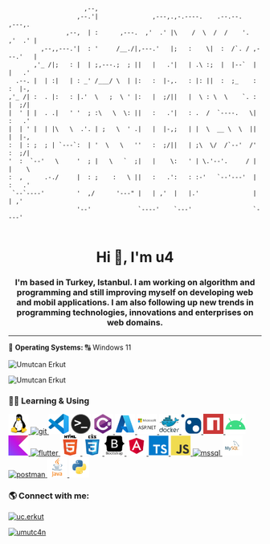 ```
                                                                            
                     ,--,                                                     
                   ,--.'|               ,---,.,-.----.    .--.--.       ,---,.
                ,--,  | :      ,---.  ,'  .' |\    /  \  /  /    '.   ,'  .' |
         ,--,,---.'|  : '     /__./|,---.'   |;   :    \|  :  /`. / ,---.'   |
       ,'_ /|;   : |  | ;,---.;  ; ||   |   .'|   | .\ :;  |  |--`  |   |   .'
  .--. |  | :|   | : _' /___/ \  | |:   :  |-,.   : |: ||  :  ;_    :   :  |-,
,'_ /| :  . |:   : |.'  \   ;  \ ' |:   |  ;/||   |  \ : \  \    `. :   |  ;/|
|  ' | |  . .|   ' '  ; :\   \  \: ||   :   .'|   : .  /  `----.   \|   :   .'
|  | ' |  | |\   \  .'. | ;   \  ' .|   |  |-,;   | |  \  __ \  \  ||   |  |-,
:  | : ;  ; | `---`:  | '  \   \   ''   :  ;/||   | ;\  \/  /`--'  /'   :  ;/|
'  :  `--'   \     '  ; |   \   `  ;|   |    \:   ' | \.'--'.     / |   |    \
:  ,      .-./     |  : ;    :   \ ||   :   .':   : :-'   `--'---'  |   :   .'
 `--`----'         '  ,/      '---" |   | ,'  |   |.'               |   | ,'  
                   '--'             `----'    `---'                 `----'    
                                
```

<h1 align="center">Hi 👋, I'm u4</h1>
<h3 align="center"> I'm based in Turkey, Istanbul. I am working on algorithm and programming and still improving myself on developing web and mobil applications. I am also following up new trends in programming technologies, innovations and enterprises on web domains.</h3>


<hr>

<p align="left">
💠 <b>Operating Systems:</b>  🔠 Windows 11
</p>



<p>
<img align="center" src="https://github-readme-stats.vercel.app/api?username=umutc4n&show_icons=true&locale=en&theme=dark" alt="Umutcan Erkut" />
</p>

<p align="left"> 
<img src="https://shields-io-visitor-counter.herokuapp.com/badge?page=octocat.umutc4n&label=visits&labelColor=000000&logo=GitHub&logoColor=FFFFFF&color=1D70B8&style=for-the-badge
" alt="Umutcan Erkut" />
</p>


<h3 align="left">
🧑‍💻 Learning & Using
</h3>

<p align="left"> 
    <a href="https://www.linux.org/" target="_blank"> 
        <img src="https://raw.githubusercontent.com/devicons/devicon/master/icons/linux/linux-original.svg" alt="linux" width="40" height="40"/> 
    </a> 
    <a href="https://git-scm.com/" target="_blank"> 
        <img src="https://www.vectorlogo.zone/logos/git-scm/git-scm-icon.svg" alt="git" width="40" height="40"/> 
    </a> 
    <a href="https://code.visualstudio.com/" target="_blank"> 
        <img src="https://raw.githubusercontent.com/github/explore/main/topics/visual-studio-code/visual-studio-code.png" alt="vscode" width="40" height="40"/> 
    </a> 
    <a href="https://www.gnu.org/software/bash/" target="_blank"> 
        <img src="https://github.com/github/explore/blob/main/topics/terminal/terminal.png?raw=true" alt="vscode" width="40" height="40"/> 
    </a> 
    <a href="https://www.w3schools.com/cs/" target="_blank"> 
        <img src="https://raw.githubusercontent.com/devicons/devicon/master/icons/csharp/csharp-original.svg" alt="csharp" width="40" height="40"/> 
    </a> 
    <a href="https://azure.microsoft.com/tr-tr/" target="_blank"> 
        <img src="https://raw.githubusercontent.com/github/explore/main/topics/azure/azure.png" alt="azure" width="40" height="40"/> 
    </a>
    <a href="https://dotnet.microsoft.com/" target="_blank"> 
        <img src="https://raw.githubusercontent.com/github/explore/main/topics/aspnet/aspnet.png" alt="dotnet" width="40" height="40"/> 
    </a>  
    <a href="https://www.docker.com/" target="_blank"> 
        <img src="https://raw.githubusercontent.com/devicons/devicon/master/icons/docker/docker-original-wordmark.svg" alt="docker" width="40" height="40"/> 
    </a> 
    <a href="https://www.nuget.org/" target="_blank"> 
        <img src="https://raw.githubusercontent.com/github/explore/main/topics/nuget/nuget.png" alt="nuget" width="40" height="40"/> 
    </a> 
    <a href="https://www.npmjs.com/" target="_blank"> 
        <img src="https://raw.githubusercontent.com/github/explore/main/topics/npm/npm.png" alt="npm" width="40" height="40"/> 
    </a> 
    <a href="https://developer.android.com" target="_blank"> <img src="https://raw.githubusercontent.com/github/explore/80688e429a7d4ef2fca1e82350fe8e3517d3494d/topics/android/android.png?raw=true" alt="android" width="40" height="40"/> 
    </a> 
    <a href="https://kotlinlang.org/" target="_blank"> 
        <img src="https://raw.githubusercontent.com/github/explore/80688e429a7d4ef2fca1e82350fe8e3517d3494d/topics/kotlin/kotlin.png?raw=true" alt="kotlin" width="40" height="40"/> 
    </a> 
    <a href="https://flutter.dev" target="_blank"> <img src="https://www.vectorlogo.zone/logos/flutterio/flutterio-icon.svg" alt="flutter" width="40" height="40"/> 
    </a> 
    <a href="https://www.w3schools.com/html/" target="_blank"> 
        <img src="https://raw.githubusercontent.com/github/explore/80688e429a7d4ef2fca1e82350fe8e3517d3494d/topics/html/html.png?raw=true" alt="html" width="40" height="40"/> 
    </a> 
    <a href="https://www.w3schools.com/css/" target="_blank"> 
        <img src="https://raw.githubusercontent.com/devicons/devicon/master/icons/css3/css3-original-wordmark.svg" alt="css3" width="40" height="40"/> 
    </a> 
    <a href="https://getbootstrap.com" target="_blank"> 
        <img src="https://raw.githubusercontent.com/devicons/devicon/master/icons/bootstrap/bootstrap-plain-wordmark.svg" alt="bootstrap" width="40" height="40"/> 
    </a> 
    <a href="https://angular.io/" target="_blank"> 
        <img src="https://raw.githubusercontent.com/github/explore/main/topics/angular/angular.png" alt="angular" width="40" height="40"/> 
    </a> 
    <a href="https://www.typescriptlang.org/" target="_blank"> 
        <img src="https://raw.githubusercontent.com/devicons/devicon/master/icons/typescript/typescript-original.svg" alt="typescript" width="40" height="40"/> 
    </a> 
    <a href="https://developer.mozilla.org/en-US/docs/Web/JavaScript" target="_blank"> 
        <img src="https://raw.githubusercontent.com/devicons/devicon/master/icons/javascript/javascript-original.svg" alt="javascript" width="40" height="40"/> 
    </a> 
    <a href="https://www.microsoft.com/en-us/sql-server" target="_blank"> 
        <img src="https://www.svgrepo.com/show/303229/microsoft-sql-server-logo.svg" alt="mssql" width="40" height="40"/> 
    </a> 
    <a href="https://www.mysql.com/" target="_blank"> 
        <img src="https://raw.githubusercontent.com/github/explore/80688e429a7d4ef2fca1e82350fe8e3517d3494d/topics/mysql/mysql.png?raw=true" alt="mssql" width="40" height="40"/> 
    </a> 
    <a href="https://postman.com" target="_blank"> 
        <img src="https://www.vectorlogo.zone/logos/getpostman/getpostman-icon.svg" alt="postman" width="40" height="40"/> 
    </a> 
    <a href="https://dev.java/" target="_blank"> 
        <img src="https://raw.githubusercontent.com/github/explore/80688e429a7d4ef2fca1e82350fe8e3517d3494d/topics/java/java.png?raw=true" alt="java" width="40" height="40"/> 
    </a> 
    <a href="https://www.python.org/" target="_blank"> 
        <img src="https://raw.githubusercontent.com/github/explore/80688e429a7d4ef2fca1e82350fe8e3517d3494d/topics/python/python.png?raw=true" alt="python" width="40" height="40"/> 
    </a> 
</p>


<h3 align="left">
🌎 Connect with me: 
</h3>

<p align="left"> 
    <a href="https://instagram.com/uc.erkut" target="blank">
        <img src="https://img.shields.io/badge/instagram-follow%20on%20uc.erkut-red?style=for-the-badge&logo=instagram" alt="uc.erkut" />
    </a> 
</p>

<p align="left"> 
    <a href="https://www.linkedin.com/in/umutc4n" target="blank">
        <img src="https://img.shields.io/badge/linkedin-follow%20on%20umutc4n-blue?style=for-the-badge&logo=linkedin" alt="umutc4n" />
    </a> 
</p>

